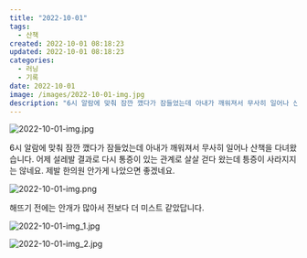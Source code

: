 ```yaml
---
title: "2022-10-01"
tags:
  - 산책
created: 2022-10-01 08:18:23
updated: 2022-10-01 08:18:23
categories:
  - 러닝
  - 기록
date: 2022-10-01
image: /images/2022-10-01-img.jpg
description: "6시 알람에 맞춰 잠깐 깼다가 잠들었는데 아내가 깨워져서 무사히 일어나 산책을 다녀왔습니다. 어제 설레발 결과로 다시 통증이 있는 관계로 살살 걷다 왔는데 틍증이 사라지지는 않네요. 제발 한의원 안가게 나았으면 좋겠네요. 해뜨기 전에는 안개가 많아서 전보다 더 미스트 같았답니다."
---
```


![2022-10-01-img.jpg](/images/2022-10-01-img.jpg)
 
 

6시 알람에 맞춰 잠깐 깼다가 잠들었는데 아내가 깨워져서 무사히 일어나 산책을 다녀왔습니다. 어제 설레발 결과로 다시 통증이 있는 관계로 살살 걷다 왔는데 틍증이 사라지지는 않네요. 제발 한의원 안가게 나았으면 좋겠네요.

 
 ![2022-10-01-img.png](/images/2022-10-01-img.png)
 
 

해뜨기 전에는 안개가 많아서 전보다 더 미스트 같았답니다.

 
 ![2022-10-01-img_1.jpg](/images/2022-10-01-img_1.jpg)
 
 

 
 ![2022-10-01-img_2.jpg](/images/2022-10-01-img_2.jpg)
